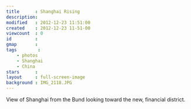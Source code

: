 ```yaml
---
title      : Shanghai Rising
description: 
modified   : 2012-12-23 11:51:00
created    : 2012-12-23 11-51-00
viewcount  : 0
id         : 
gmap       : 
tags        :
    - photos
    - Shanghai
    - China
stars      : 
layout     : full-screen-image
background : IMG_2118.JPG
---
```


View of Shanghai from the Bund looking toward the new, financial district.
